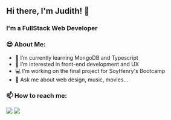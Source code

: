 ## Hi there, I'm Judith! 👋


<!-- **Juth7/juth7** is a ✨ _special_ ✨ repository because its `README.md` (this file) appears on your GitHub profile. -->

<!-- Here are some ideas to get you started: -->

### I'm a FullStack Web Developer


### 😎 About Me: 

- 🌱 I’m currently learning MongoDB and Typescript
- 👀 I’m interested in front-end development and UX
- 💻 I’m working on the final project for SoyHenry's Bootcamp 
- 💬 Ask me about web design, music, movies...

### 📫 How to reach me:
<a href="mailto:mjudith079@gmail.com"><img src="https://img.shields.io/badge/Gmail-D14836?style=for-the-badge&logo=gmail&logoColor=white"/></a>
<a href="https://ve.linkedin.com/in/maria-judith-lara-goncalves"><img src="https://img.shields.io/badge/LinkedIn-0077B5?style=for-the-badge&logo=linkedin&logoColor=white"></a>
